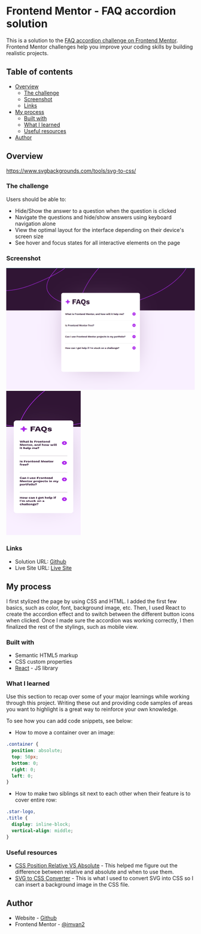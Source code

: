 # Frontend Mentor - FAQ accordion solution

This is a solution to the [FAQ accordion challenge on Frontend Mentor](https://www.frontendmentor.io/challenges/faq-accordion-wyfFdeBwBz). Frontend Mentor challenges help you improve your coding skills by building realistic projects.

## Table of contents

- [Overview](#overview)
  - [The challenge](#the-challenge)
  - [Screenshot](#screenshot)
  - [Links](#links)
- [My process](#my-process)
  - [Built with](#built-with)
  - [What I learned](#what-i-learned)
  - [Useful resources](#useful-resources)
- [Author](#author)

## Overview

https://www.svgbackgrounds.com/tools/svg-to-css/

### The challenge

Users should be able to:

- Hide/Show the answer to a question when the question is clicked
- Navigate the questions and hide/show answers using keyboard navigation alone
- View the optimal layout for the interface depending on their device's screen size
- See hover and focus states for all interactive elements on the page

### Screenshot

<img src="public/images/faq-accordion-desktop.png" alt="desktop" width="600"/>
<img src="public/images/faq-accordion-mobile.png" alt="mobile" width="200" height="385"/>

### Links

- Solution URL: [Github](https://github.com/imvan2/FAQ-Accordion)
- Live Site URL: [Live Site](https://imvan2.github.io/FAQ-Accordion/)

## My process

I first stylized the page by using CSS and HTML. I added the first few basics, such as color, font, background image, etc. Then, I used React to create the accordion effect and to switch between the different button icons when clicked. Once I made sure the accordion was working correctly, I then finalized the rest of the stylings, such as mobile view.

### Built with

- Semantic HTML5 markup
- CSS custom properties
- [React](https://reactjs.org/) - JS library

### What I learned

Use this section to recap over some of your major learnings while working through this project. Writing these out and providing code samples of areas you want to highlight is a great way to reinforce your own knowledge.

To see how you can add code snippets, see below:

- How to move a container over an image:
```css
.container {
  position: absolute;
  top: 50px;
  bottom: 0;
  right: 0;
  left: 0;
}
```

- How to make two siblings sit next to each other when their feature is to cover entire row:
```css
.star-logo,
.title {
  display: inline-block;
  vertical-align: middle;
}
```

### Useful resources

- [CSS Position Relative VS Absolute](https://kolosek.com/css-position-relative-vs-position-absolute/) - This helped me figure out the difference between relative and absolute and when to use them.
- [SVG to CSS Converter](https://www.svgbackgrounds.com/tools/svg-to-css/) - This is what I used to convert SVG into CSS so I can insert a background image in the CSS file.

## Author

- Website - [Github](https://github.com/imvan2)
- Frontend Mentor - [@imvan2](https://www.frontendmentor.io/profile/imvan2)